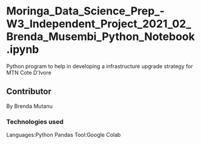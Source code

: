 # Moringa_Data_Science_Prep_-W3_Independent_Project_2021_02_Brenda_Musembi_Python_Notebook.ipynb
Python program to help in developing a infrastructure upgrade strategy for MTN Cote D'Ivore

## Contributor
By Brenda Mutanu

### Technologies used
Languages:Python Pandas
Tool:Google Colab
